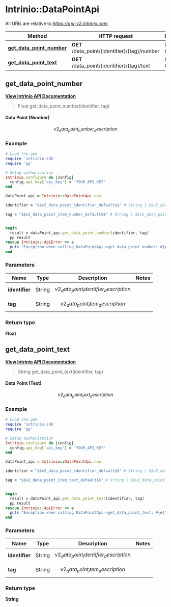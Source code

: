# Intrinio::DataPointApi

All URIs are relative to *https://api-v2.intrinio.com*

Method | HTTP request | Description
------------- | ------------- | -------------
[**get_data_point_number**](DataPointApi.md#get_data_point_number) | **GET** /data_point/{identifier}/{tag}/number | Data Point (Number)
[**get_data_point_text**](DataPointApi.md#get_data_point_text) | **GET** /data_point/{identifier}/{tag}/text | Data Point (Text)



[//]: # (START_OPERATION)

[//]: # (CLASS:Intrinio::DataPointApi)

[//]: # (METHOD:get_data_point_number)

[//]: # (RETURN_TYPE:Float)

[//]: # (RETURN_TYPE_KIND:primitive)

[//]: # (RETURN_TYPE_DOC:)

[//]: # (OPERATION:get_data_point_number_v2)

[//]: # (ENDPOINT:/data_point/{identifier}/{tag}/number)

[//]: # (DOCUMENT_LINK:DataPointApi.md#get_data_point_number)

## **get_data_point_number**

[**View Intrinio API Documentation**](https://docs.intrinio.com/documentation/ruby/get_data_point_number_v2)

[//]: # (START_OVERVIEW)

> Float get_data_point_number(identifier, tag)

#### Data Point (Number)


$$v2_data_point_number_description$$

[//]: # (END_OVERVIEW)

### Example

[//]: # (START_CODE_EXAMPLE)

```ruby
# Load the gem
require 'intrinio-sdk'
require 'pp'

# Setup authorization
Intrinio.configure do |config|
  config.api_key['api_key'] = 'YOUR_API_KEY'
end

dataPoint_api = Intrinio::DataPointApi.new

identifier = "$$v2_data_point_identifier_default$$" # String | $$v2_data_point_identifier_description$$

tag = "$$v2_data_point_item_number_default$$" # String | $$v2_data_point_item_description$$


begin
  result = dataPoint_api.get_data_point_number(identifier, tag)
  pp result
rescue Intrinio::ApiError => e
  puts "Exception when calling DataPointApi->get_data_point_number: #{e}"
end
```

[//]: # (END_CODE_EXAMPLE)

[//]: # (START_DEFINITION)

### Parameters

[//]: # (START_PARAMETERS)


Name | Type | Description  | Notes
------------- | ------------- | ------------- | -------------
 **identifier** | String| $$v2_data_point_identifier_description$$ |  &nbsp;
 **tag** | String| $$v2_data_point_item_description$$ |  &nbsp;

[//]: # (END_PARAMETERS)

### Return type

**Float**

[//]: # (END_OPERATION)


[//]: # (START_OPERATION)

[//]: # (CLASS:Intrinio::DataPointApi)

[//]: # (METHOD:get_data_point_text)

[//]: # (RETURN_TYPE:String)

[//]: # (RETURN_TYPE_KIND:primitive)

[//]: # (RETURN_TYPE_DOC:)

[//]: # (OPERATION:get_data_point_text_v2)

[//]: # (ENDPOINT:/data_point/{identifier}/{tag}/text)

[//]: # (DOCUMENT_LINK:DataPointApi.md#get_data_point_text)

## **get_data_point_text**

[**View Intrinio API Documentation**](https://docs.intrinio.com/documentation/ruby/get_data_point_text_v2)

[//]: # (START_OVERVIEW)

> String get_data_point_text(identifier, tag)

#### Data Point (Text)


$$v2_data_point_text_description$$

[//]: # (END_OVERVIEW)

### Example

[//]: # (START_CODE_EXAMPLE)

```ruby
# Load the gem
require 'intrinio-sdk'
require 'pp'

# Setup authorization
Intrinio.configure do |config|
  config.api_key['api_key'] = 'YOUR_API_KEY'
end

dataPoint_api = Intrinio::DataPointApi.new

identifier = "$$v2_data_point_identifier_default$$" # String | $$v2_data_point_identifier_description$$

tag = "$$v2_data_point_item_text_default$$" # String | $$v2_data_point_item_description$$


begin
  result = dataPoint_api.get_data_point_text(identifier, tag)
  pp result
rescue Intrinio::ApiError => e
  puts "Exception when calling DataPointApi->get_data_point_text: #{e}"
end
```

[//]: # (END_CODE_EXAMPLE)

[//]: # (START_DEFINITION)

### Parameters

[//]: # (START_PARAMETERS)


Name | Type | Description  | Notes
------------- | ------------- | ------------- | -------------
 **identifier** | String| $$v2_data_point_identifier_description$$ |  &nbsp;
 **tag** | String| $$v2_data_point_item_description$$ |  &nbsp;

[//]: # (END_PARAMETERS)

### Return type

**String**

[//]: # (END_OPERATION)

